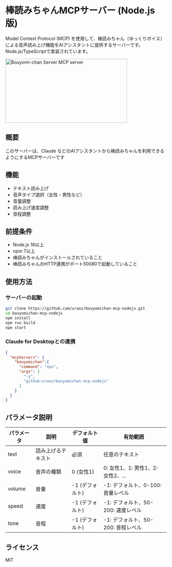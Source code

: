 # 棒読みちゃんMCPサーバー (Node.js版)

Model Context Protocol (MCP) を使用して、棒読みちゃん（ゆっくりボイス）による音声読み上げ機能をAIアシスタントに提供するサーバーです。Node.js/TypeScriptで実装されています。

<a href="https://glama.ai/mcp/servers/@uraoz/bouyomi-mcp-nodejs">
  <img width="380" height="200" src="https://glama.ai/mcp/servers/@uraoz/bouyomi-mcp-nodejs/badge" alt="Bouyomi-chan Server MCP server" />
</a>

## 概要

このサーバーは、Claude などのAIアシスタントから棒読みちゃんを利用できるようにするMCPサーバーです

## 機能

- テキスト読み上げ
- 音声タイプ選択（女性・男性など）
- 音量調整
- 読み上げ速度調整
- 音程調整

## 前提条件

- Node.js 16以上
- npm 7以上
- 棒読みちゃんがインストールされていること
- 棒読みちゃんのHTTP連携がポート50080で起動していること

## 使用方法

### サーバーの起動

```bash
git clone https://github.com/uraoz/bouyomichan-mcp-nodejs.git
cd bouyomichan-mcp-nodejs
npm install
npm run build
npm start
```

### Claude for Desktopとの連携

```json
{
  "mcpServers": {
    "bouyomichan":{
      "command": "npx",
      "args": [
        "-y",
        "github:uraoz/bouyomichan-mcp-nodejs"
      ]
    }
  }
}
```

## パラメータ説明

| パラメータ | 説明 | デフォルト値 | 有効範囲 |
|----------|------|------------|---------|
| text     | 読み上げるテキスト | 必須 | 任意のテキスト |
| voice    | 音声の種類 | 0 (女性1) | 0: 女性1、1: 男性1、2: 女性2、... |
| volume   | 音量 | -1 (デフォルト) | -1: デフォルト、0-100: 音量レベル |
| speed    | 速度 | -1 (デフォルト) | -1: デフォルト、50-200: 速度レベル |
| tone     | 音程 | -1 (デフォルト) | -1: デフォルト、50-200: 音程レベル |

## ライセンス

MIT

